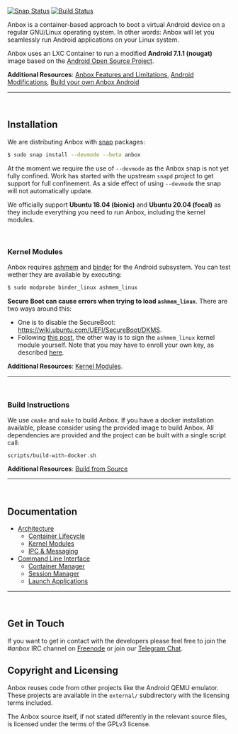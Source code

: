 <!--  Main Readme
This document gives insight about Anbox on a superficial level.
Questions this doc should answer:
  - What is Anbox?
  - What can and can't you do with Anbox?
  - Why does it exist?
  - How do you get it?


In general the following chapter structure should be kept to have a common theme.

    # title
    content **important**

    **Additional Resources**: [link name](dir/file.md#chapter), ...
    ____
    &nbsp;
-->

[![Snap Status](https://build.snapcraft.io/badge/anbox/anbox.svg)](https://build.snapcraft.io/user/anbox/anbox)
[![Build Status](https://travis-ci.org/anbox/anbox.svg?branch=master)](https://travis-ci.org/anbox/anbox)

Anbox is a container-based approach to boot a virtual Android device on a regular GNU/Linux operating system. In other words: Anbox will let you seamlessly run Android applications on your Linux system.

Anbox uses an LXC Container to run a modified **Android 7.1.1 (nougat)** image based on the [Android Open Source Project](https://source.android.com/).

**Additional Resources**: [Anbox Features and Limitations](docs/architecture.md#features-and-limitations), [Android Modifications](docs/android.md#modifications), [Build your own Anbox Android](docs/build.md#android-image)
____
&nbsp;

## **Installation**
We are distributing Anbox with [snap](https://snapcraft.io) packages:
```sh
$ sudo snap install --devmode --beta anbox
```
At the moment we require the use of `--devmode` as the Anbox snap is not
yet fully confined. Work has started with the upstream `snapd` project to
get support for full confinement. As a side effect of using `--devmode` the snap will not automatically update.

We officially support **Ubuntu 18.04 (bionic)** and **Ubuntu 20.04 (focal)** as they include everything you need to run Anbox, including the kernel modules.

&nbsp;
### **Kernel Modules**

Anbox requires [ashmem](https://elinux.org/Android_Kernel_Features#ashmem) and [binder](https://elinux.org/Android_Binder) for the Android subsystem. You can test wether they are available by executing:
```sh
$ sudo modprobe binder_linux ashmem_linux
```

**Secure Boot can cause errors when trying to load `ashmem_linux`**. There are two ways around this: 
* One is to disable the SecureBoot: https://wiki.ubuntu.com/UEFI/SecureBoot/DKMS. 
* Following [this post](https://github.com/anbox/anbox/issues/1570), the other way is to sign the `ashmem_linux` kernel module yourself. Note that you may have to enroll your own key, as described [here](https://ubuntu.com/blog/how-to-sign-things-for-secure-boot).
<!--  mode detailed desctiption of process
  - create separate guide
-->

**Additional Resources**: [Kernel Modules](docs/architecture.md#kernel-modules).
____
&nbsp;

### **Build Instructions** 
We use `cmake` and `make` to build Anbox. If you have a docker installation available, please consider using the provided image to build Anbox. All dependencies are provided and the project can be built with a single script call:
```
scripts/build-with-docker.sh
```

**Additional Resources**: [Build from Source](docs/build.md)
____
&nbsp;

## **Documentation**
<!--  table of contents
  - only skeleton for now
-->
* [Architecture](docs/architecture.md)
  * [Container Lifecycle](docs/architecture.md#container-lifecycle)
  * [Kernel Modules](docs/architecture.md#kernel-modules)
  * [IPC & Messaging](docs/architecture.md#ipc-and-messaging)
* [Command Line Interface](docs/cli.md)
  * [Container Manager](docs/cli.md#container-manager)
  * [Session Manager](docs/cli.md#session-manager)
  * [Launch Applications](docs/cli.md#session-manager)
____
&nbsp;

## Get in Touch
If you want to get in contact with the developers please feel free to join the
*#anbox* IRC channel on [Freenode](https://freenode.net/) or join our [Telegram Chat](https://t.me/anbox).


## Copyright and Licensing
Anbox reuses code from other projects like the Android QEMU emulator. These
projects are available in the `external/` subdirectory with the licensing terms
included.

The Anbox source itself, if not stated differently in the relevant source files,
is licensed under the terms of the GPLv3 license.